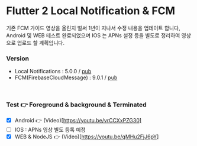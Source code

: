 # Flutter 2 Local Notification & FCM

기존 FCM 가이드 영상을 올린지 벌써 1년이 지나서 수정 내용을 업데이트 합니다,
<br/>
Android 및 WEB 테스트 완료되었으며 IOS 는 APNs 설정 등을 별도로 정리하여 영상으로 업로드 할 계획입니다.

### Version
- Local Notifications : 5.0.0 / [pub](https://pub.dev/packages/flutter_local_notifications/example)
- FCM(FirebaseCloudMessage) : 9.0.1 / [pub](https://pub.dev/packages/firebase_messaging/example)
<br/>

### Test 👉 Foreground & background & Terminated
- [x] Android 👉 (Video)[https://youtu.be/vrCCXxPZG30]
- [ ] IOS : APNs 영상 별도 등록 예정
- [x] WEB & NodeJS 👉 (Video)[https://youtu.be/qMHu2FjJ6pY]